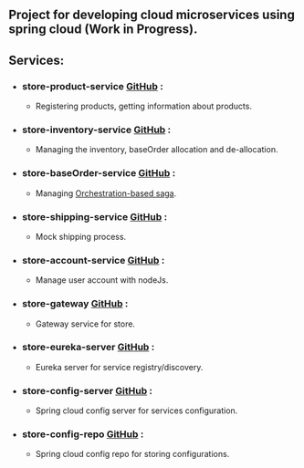 ## Project for developing cloud microservices using spring cloud (Work in Progress).

## Services:

* ### store-product-service [GitHub](https://github.com/ayoubzoubeidi/store-product-service) :
    * Registering products, getting information about products.
* ### store-inventory-service [GitHub](https://github.com/ayoubzoubeidi/store-inventory-service) :
    * Managing the inventory, baseOrder allocation and de-allocation.
* ### store-baseOrder-service [GitHub](https://github.com/ayoubzoubeidi/store-baseOrder-service) :
    * Managing [Orchestration-based saga](https://microservices.io/patterns/data/saga.html).
* ### store-shipping-service [GitHub](https://github.com/ayoubzoubeidi/store-shipping-service) :
    * Mock shipping process.
* ### store-account-service [GitHub](https://github.com/ayoubzoubeidi/store-account-service) :
    * Manage user account with nodeJs.
* ### store-gateway [GitHub](https://github.com/ayoubzoubeidi/store-gateway) :
    * Gateway service for store.
* ### store-eureka-server [GitHub](https://github.com/ayoubzoubeidi/store-eureka-server) :
    * Eureka server for service registry/discovery.
* ### store-config-server [GitHub](https://github.com/ayoubzoubeidi/store-config-server) :
    * Spring cloud config server for services configuration.
* ### store-config-repo [GitHub](https://github.com/ayoubzoubeidi/store-config-repo) :
    * Spring cloud config repo for storing configurations.
